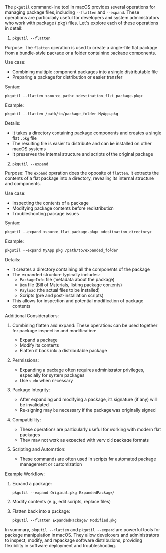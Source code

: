 The `pkgutil` command-line tool in macOS provides several operations for managing package files, including `--flatten` and `--expand`. These operations are particularly useful for developers and system administrators who work with package (.pkg) files. Let's explore each of these operations in detail:

1. `pkgutil --flatten`

Purpose:
The `flatten` operation is used to create a single-file flat package from a bundle-style package or a folder containing package components.

Use case:
- Combining multiple component packages into a single distributable file
- Preparing a package for distribution or easier transfer

Syntax:
```
pkgutil --flatten <source_path> <destination_flat_package.pkg>
```

Example:
```
pkgutil --flatten /path/to/package_folder MyApp.pkg
```

Details:
- It takes a directory containing package components and creates a single flat `.pkg` file
- The resulting file is easier to distribute and can be installed on other macOS systems
- It preserves the internal structure and scripts of the original package

2. `pkgutil --expand`

Purpose:
The `expand` operation does the opposite of `flatten`. It extracts the contents of a flat package into a directory, revealing its internal structure and components.

Use case:
- Inspecting the contents of a package
- Modifying package contents before redistribution
- Troubleshooting package issues

Syntax:
```
pkgutil --expand <source_flat_package.pkg> <destination_directory>
```

Example:
```
pkgutil --expand MyApp.pkg /path/to/expanded_folder
```

Details:
- It creates a directory containing all the components of the package
- The expanded structure typically includes:
  - `PackageInfo` file (metadata about the package)
  - `Bom` file (Bill of Materials, listing package contents)
  - `Payload` (the actual files to be installed)
  - Scripts (pre and post-installation scripts)
- This allows for inspection and potential modification of package contents

Additional Considerations:

1. Combining flatten and expand:
   These operations can be used together for package inspection and modification:
   - Expand a package
   - Modify its contents
   - Flatten it back into a distributable package

2. Permissions:
   - Expanding a package often requires administrator privileges, especially for system packages
   - Use `sudo` when necessary

3. Package Integrity:
   - After expanding and modifying a package, its signature (if any) will be invalidated
   - Re-signing may be necessary if the package was originally signed

4. Compatibility:
   - These operations are particularly useful for working with modern flat packages
   - They may not work as expected with very old package formats

5. Scripting and Automation:
   - These commands are often used in scripts for automated package management or customization

Example Workflow:

1. Expand a package:
   ```
   pkgutil --expand Original.pkg ExpandedPackage/
   ```

2. Modify contents (e.g., edit scripts, replace files)

3. Flatten back into a package:
   ```
   pkgutil --flatten ExpandedPackage/ Modified.pkg
   ```

In summary, `pkgutil --flatten` and `pkgutil --expand` are powerful tools for package manipulation in macOS. They allow developers and administrators to inspect, modify, and repackage software distributions, providing flexibility in software deployment and troubleshooting.